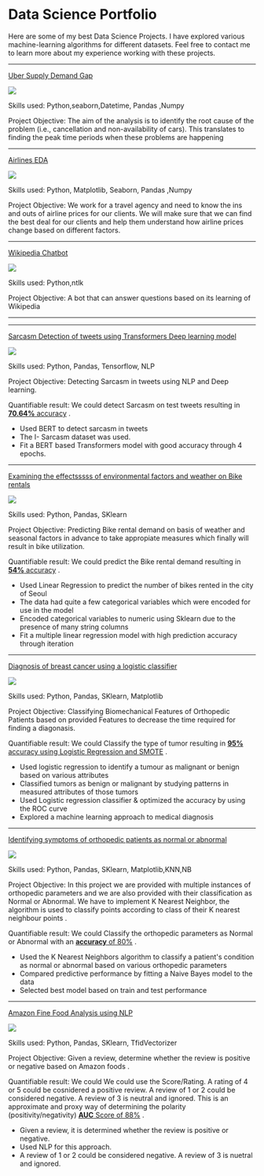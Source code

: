 <h1 class="portfolio-heading">Data Science Portfolio</h1>


Here are some of my best Data Science Projects. I have explored various machine-learning algorithms for different datasets. Feel free to contact me to learn more about my experience working with these projects.

***

[Uber Supply Demand Gap](https://github.com/iammtaran21/Uber_CaseStudy/blob/main/Uber_demandSupply.ipynb)

<img src="images/uber.jpeg?raw=true"/>

Skills used: Python,seaborn,Datetime, Pandas ,Numpy

Project Objective: The aim of the analysis is to identify the root cause of the problem (i.e., cancellation and non-availability of cars). This translates to finding the peak time periods when these problems are happening

***

[Airlines EDA](https://github.com/iammtaran21/Airline_EDA/blob/main/Airline%20Analysis.ipynb)

<img src="images/airline.jpeg?raw=true"/>

Skills used: Python, Matplotlib, Seaborn, Pandas ,Numpy

Project Objective: We work for a travel agency and need to know the ins and outs of airline prices for our clients. We will make sure that we can find the best deal for our clients and help them understand how airline prices change based on different factors.


***

[Wikipedia Chatbot](https://github.com/iammtaran21/Gen_AI/blob/main/Wikipedia_ChatBot.ipynb)

<img src="images/twitter.jpeg?raw=true"/>

Skills used: Python,ntlk 

Project Objective: A bot that can answer questions based on its learning of Wikipedia


***

***

[Sarcasm Detection of tweets using Transformers Deep learning model ](https://github.com/iammtaran21/tf1/blob/main/I_Sarcasm_detect_Transformers_Final.ipynb)

<img src="images/tweets.jpeg?raw=true"/>

Skills used: Python, Pandas, Tensorflow, NLP

Project Objective: Detecting Sarcasm in tweets using NLP and Deep learning.

Quantifiable result: We could detect Sarcasm on test tweets resulting in [**70.64%** accuracy](https://github.com/iammtaran21/TF/blob/main/I_Sarcasm_Transformers_TF.ipynb) .

- Used BERT to detect sarcasm in tweets
- The I- Sarcasm dataset was used.
- Fit a BERT based Transformers model with good accuracy through 4 epochs.

***

[Examining the effectsssss of environmental factors and weather on Bike rentals](https://github.com/iammtaran21/DS_Projects/tree/main/Linear_Reg)

<img src="images/seoul-bikes.jpeg?raw=true"/>

Skills used: Python, Pandas, SKlearn

Project Objective: Predicting Bike rental demand on basis of weather and seasonal factors in advance to take appropiate measures which finally will result in bike utilization.

Quantifiable result: We could predict the Bike rental demand resulting in [**54%** accuracy](https://github.com/iammtaran21/DS_Projects/blob/main/Linear_Reg/Linear_Regression_Project_T%20(1).ipynb) .

- Used Linear Regression to predict the number of bikes rented in the city of Seoul
- The data had quite a few categorical variables which were encoded for use in the model
- Encoded categorical variables to numeric using Sklearn due to the presence of many string columns
- Fit a multiple linear regression model with high prediction accuracy through iteration

***

[Diagnosis of breast cancer using a logistic classifier](https://github.com/iammtaran21/DS_Projects/tree/main/Logistic_PROJECT)

<img src="images/breast-cancer.jpeg?raw=true"/>

Skills used: Python, Pandas, SKlearn, Matplotlib

Project Objective: Classifying Biomechanical Features of Orthopedic Patients based on provided Features to decrease the time required for finding a diagonasis.

Quantifiable result: We could Classify the type of tumor resulting in [**95%** accuracy using Logistic Regression and SMOTE](https://github.com/iammtaran21/DS_Projects/blob/main/Logistic_PROJECT/Logistic_Project_T%20(2).ipynb) .

- Used logistic regression to identify a tumour as malignant or benign based on various attributes
- Classified tumors as benign or malignant by studying patterns in measured attributes of those tumors
- Used Logistic regression classifier & optimized the accuracy by using the ROC curve
- Explored a machine learning approach to medical diagnosis

***

[Identifying symptoms of orthopedic patients as normal or abnormal](https://github.com/iammtaran21/DS_Projects/tree/main/Knn_NB)

<img src="images/knee-brace-ortho.png?raw=true"/>

Skills used: Python, Pandas, SKlearn, Matplotlib,KNN,NB

Project Objective: In this project we are provided with multiple instances of orthopedic parameters and we are also provided with their classification as Normal or Abnormal. We have to implement K Nearest Neighbor, the algorithm is used to classify points according to class of their K nearest neighbour points . 

Quantifiable result: We could Classify the orthopedic parameters as Normal or Abnormal with an [**accuracy** of 80%](https://github.com/iammtaran21/DS_Projects/blob/main/Knn_NB/KNN_NB_Project_T.ipynb) .

- Used the K Nearest Neighbors algorithm to classify a patient's condition as normal or abnormal based on various orthopedic parameters
- Compared predictive performance by fitting a Naive Bayes model to the data
- Selected best model based on train and test performance

***

[Amazon Fine Food Analysis using NLP](https://github.com/iammtaran21/DS_Projects/tree/main/NLP)

<img src="images/amazon.jpeg?raw=true"/>

Skills used: Python, Pandas, SKlearn, TfidVectorizer 

Project Objective: Given a review, determine whether the review is positive or negative based on Amazon foods . 

Quantifiable result: We could We could use the Score/Rating. A rating of 4 or 5 could be cosnidered a positive review. A review of 1 or 2 could be considered negative. A review of 3 is neutral and ignored. This is an approximate and proxy way of determining the polarity (positivity/negativity) [**AUC** Score of 88%](https://github.com/iammtaran21/DS_Projects/blob/main/NLP/NLP_Project.ipynb) .

- Given a review, it is determined whether the review is positive or negative.
- Used NLP for this approach.
- A review of 1 or 2 could be considered negative. A review of 3 is nuetral and ignored.
